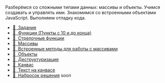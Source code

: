 Разберёмся со сложными типами данных: массивы и объекты. Учимся создавать и управлять ими. Знакомимся со встроенными объектами JavaScript. Выполняем отладку кода.

* [&#129327;&#160; Задание](./task.md) 
* [&#128170;&#160; Функции (Пункты с 10 и до конца)](https://htmlacademy.ru/courses/215) 
* [🎥&#160; Стрелочные функции](https://youtu.be/C0Mx2yPysLI)
* [&#128170;&#160; Массивы](https://htmlacademy.ru/courses/213) 
* [&#128215;&#160; Встроенные методы для работы с массивами](arrays-methods.md) 
* [&#128170;&#160; Объекты](https://htmlacademy.ru/courses/217) 
* [🎥&#160; Деструктуризация](https://youtu.be/tGV7QSCPlDI)
* [🎥&#160; Канвас](./canvas.md)
* [🎥&#160; Текст на канвасе](./canvas-text.md)
* [🎥&#160; Набросок решения]() soon


